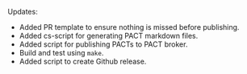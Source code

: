 Updates:

* Added PR template to ensure nothing is missed before publishing.
* Added cs-script for generating PACT markdown files.
* Added script for publishing PACTs to PACT broker.
* Build and test using `make`.
* Added script to create Github release.
